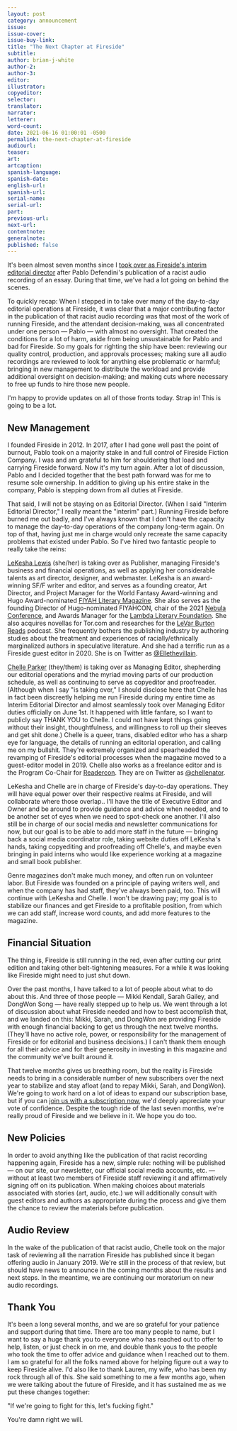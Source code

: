 ```yaml
---
layout: post
category: announcement
issue:
issue-cover:
issue-buy-link:
title: "The Next Chapter at Fireside"
subtitle:
author: brian-j-white
author-2:
author-3:
editor:
illustrator:
copyeditor:
selector:
translator:
narrator:
letterer:
word-count:
date: 2021-06-16 01:00:01 -0500
permalink: the-next-chapter-at-fireside
audiourl:
teaser:
art:
artcaption:
spanish-language:
spanish-date:
english-url:
spanish-url:
serial-name:
serial-url:
part:
previous-url:
next-url:
contentnote:
generalnote:
published: false
---
```

It's been almost seven months since I [took over as Fireside's interim editorial director](https://firesidefiction.com/interim-editorial-director) after Pablo Defendini's publication of a racist audio recording of an essay. During that time, we've had a lot going on behind the scenes.

To quickly recap: When I stepped in to take over many of the day-to-day editorial operations at Fireside, it was clear that a major contributing factor in the publication of that racist audio recording was that most of the work of running Fireside, and the attendant decision-making, was all concentrated under one person — Pablo — with almost no oversight. That created the conditions for a lot of harm, aside from being unsustainable for Pablo and bad for Fireside. So my goals for righting the ship have been: reviewing our quality control, production, and approvals processes; making sure all audio recordings are reviewed to look for anything else problematic or harmful; bringing in new management to distribute the workload and provide additional oversight on decision-making; and making cuts where necessary to free up funds to hire those new people.

I'm happy to provide updates on all of those fronts today. Strap in! This is going to be a lot.

## New Management

I founded Fireside in 2012. In 2017, after I had gone well past the point of burnout, Pablo took on a majority stake in and full control of Fireside Fiction Company. I was and am grateful to him for shouldering that load and carrying Fireside forward. Now it's my turn again. After a lot of discussion, Pablo and I decided together that the best path forward was for me to resume sole ownership. In addition to giving up his entire stake in the company, Pablo is stepping down from all duties at Fireside.


That said, I will not be staying on as Editorial Director. (When I said "Interim Editorial Director," I really meant the "interim" part.) Running Fireside before burned me out badly, and I've always known that I don't have the capacity to manage the day-to-day operations of the company long-term again. On top of that, having just me in charge would only recreate the same capacity problems that existed under Pablo. So I've hired two fantastic people to really take the reins:

[LeKesha Lewis](https://ldlewiswrites.com/) (she/her) is taking over as Publisher, managing Fireside's business and financial operations, as well as applying her considerable talents as art director, designer, and webmaster. LeKesha is an award-winning SF/F writer and editor, and serves as a founding creator, Art Director, and Project Manager for the World Fantasy Award-winning and Hugo Award-nominated [FIYAH Literary Magazine](http://fiyahlitmag.com/). She also serves as the founding Director of Hugo-nominated FIYAHCON, chair of the 2021 [Nebula Conference](http://sfwa.org/), and Awards Manager for the [Lambda Literary Foundation](http://lambdaliterary.org/). She also acquires novellas for Tor.com and researches for the [LeVar Burton Reads](http://levarburtonpodcast.com/) podcast. She frequently bothers the publishing industry by authoring studies about the treatment and experiences of racially/ethnically marginalized authors in speculative literature. And she had a terrific run as a Fireside guest editor in 2020. She is on Twitter as [@Ellethevillain](https://twitter.com/ellethevillain).

[Chelle Parker](https://www.mparkerediting.com/) (they/them) is taking over as Managing Editor, shepherding our editorial operations and the myriad moving parts of our production schedule, as well as continuing to serve as copyeditor and proofreader. (Although when I say "is taking over," I should disclose here that Chelle has in fact been discreetly helping me run Fireside during my entire time as Interim Editorial Director and almost seamlessly took over Managing Editor duties officially on June 1st. It happened with little fanfare, so I want to publicly say THANK YOU to Chelle. I could not have kept things going without their insight, thoughtfulness, and willingness to roll up their sleeves and get shit done.) Chelle is a queer, trans, disabled editor who has a sharp eye for language, the details of running an editorial operation, and calling me on my bullshit. They're extremely organized and spearheaded the revamping of Fireside's editorial processes when the magazine moved to a guest-editor model in 2019. Chelle also works as a freelance editor and is the Program Co-Chair for [Readercon](https://www.readercon.org/). They are on Twitter as [@chellenator](https://twitter.com/chellenator).

LeKesha and Chelle are in charge of Fireside's day-to-day operations. They will have equal power over their respective realms at Fireside, and will collaborate where those overlap.. I'll have the title of Executive Editor and Owner and be around to provide guidance and advice when needed, and to be another set of eyes when we need to spot-check one another. I'll also still be in charge of our social media and newsletter communications for now, but our goal is to be able to add more staff in the future — bringing back a social media coordinator role, taking website duties off LeKesha's hands, taking copyediting and proofreading off Chelle's, and maybe even bringing in paid interns who would like experience working at a magazine and small book publisher.

Genre magazines don't make much money, and often run on volunteer labor. But Fireside was founded on a principle of paying writers well, and when the company has had staff, they've always been paid, too. This will continue with LeKesha and Chelle. I won't be drawing pay; my goal is to stabilize our finances and get Fireside to a profitable position, from which we can add staff, increase word counts, and add more features to the magazine.

## Financial Situation

The thing is, Fireside is still running in the red, even after cutting our print edition and taking other belt-tightening measures. For a while it was looking like Fireside might need to just shut down.

Over the past months, I have talked to a lot of people about what to do about this. And three of those people — Mikki Kendall, Sarah Gailey, and DongWon Song — have really stepped up to help us. We went through a lot of discussion about what Fireside needed and how to best accomplish that, and we landed on this: Mikki, Sarah, and DongWon are providing Fireside with enough financial backing to get us through the next twelve months. (They'll have no active role, power, or responsibility for the management of Fireside or for editorial and business decisions.) I can't thank them enough for all their advice and for their generosity in investing in this magazine and the community we've built around it.

That twelve months gives us breathing room, but the reality is Fireside needs to bring in a considerable number of new subscribers over the next year to stabilize and stay afloat (and to repay Mikki, Sarah, and DongWon). We're going to work hard on a lot of ideas to expand our subscription base, but if you can [join us with a subscription now](https://firesidefiction.com/subscribe#subscribe), we'd deeply appreciate your vote of confidence. Despite the tough ride of the last seven months, we're really proud of Fireside and we believe in it. We hope you do too.

## New Policies

In order to avoid anything like the publication of that racist recording happening again, Fireside has a new, simple rule: nothing will be published — on our site, our newsletter, our official social media accounts, etc. — without at least two members of Fireside staff reviewing it and affirmatively signing off on its publication. When making choices about materials associated with stories (art, audio, etc.) we will additionally consult with guest editors and authors as appropriate during the process and give them the chance to review the materials before publication.

## Audio Review

In the wake of the publication of that racist audio, Chelle took on the major task of reviewing all the narration Fireside has published since it began offering audio in January 2019. We're still in the process of that review, but should have news to announce in the coming months about the results and next steps. In the meantime, we are continuing our moratorium on new audio recordings.

## Thank You

It's been a long several months, and we are so grateful for your patience and support during that time. There are too many people to name, but I want to say a huge thank you to everyone who has reached out to offer to help, listen, or just check in on me, and double thank yous to the people who took the time to offer advice and guidance when I reached out to them. I am so grateful for all the folks named above for helping figure out a way to keep Fireside alive. I'd also like to thank Lauren, my wife, who has been my rock through all of this. She said something to me a few months ago, when we were talking about the future of Fireside, and it has sustained me as we put these changes together:

"If we're going to fight for this, let's fucking fight."

You're damn right we will.
